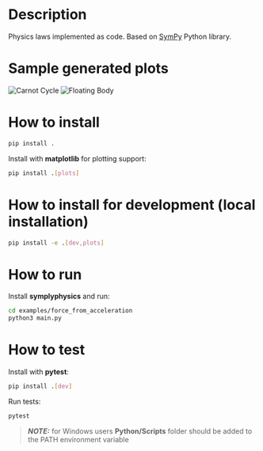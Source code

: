 # Description

Physics laws implemented as code. Based on [SymPy](https://github.com/sympy/sympy) Python library.

# Sample generated plots

![Carnot Cycle](./img/carnot_cycle.png)
![Floating Body](./img/floating_body.png)

# How to install

```sh
pip install .
```

Install with **matplotlib** for plotting support:

```sh
pip install .[plots]
```

# How to install for development (local installation)

```sh
pip install -e .[dev,plots]
```

# How to run

Install **symplyphysics** and run:

```sh
cd examples/force_from_acceleration
python3 main.py
```

# How to test

Install with **pytest**:

```sh
pip install .[dev]
```

Run tests:

```sh
pytest
```

> **_NOTE:_**  for Windows users **Python/Scripts** folder should be added to the PATH environment variable
